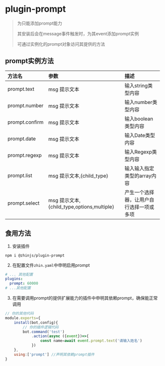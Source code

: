 # plugin-prompt
> 为只能添加prompt能力
> 
> 其安装后会在message事件触发时，为其event添加prompt实例
> 
> 可通过实例化的prompt对象访问其提供的方法
## prompt实例方法
| 方法名            | 参数                                     | 描述                   |
|:---------------|:---------------------------------------|:---------------------|
| prompt.text    | msg 提示文本                               | 输入string类型内容         |
| prompt.number  | msg 提示文本                               | 输入number类型内容         |
| prompt.confirm | msg 提示文本                               | 输入boolean类型内容        |
| prompt.date    | msg 提示文本                               | 输入Date类型内容           |
| prompt.regexp  | msg 提示文本                               | 输入Regexp类型内容         |
| prompt.list    | msg 提示文本,{child_type}                  | 输入输入指定类型的array内容     |
| prompt.select  | msg 提示文本,{child_type,options,multiple} | 产生一个选择器，让用户自行选择一项或多项 |

## 食用方法

1. 安装插件

```shell
npm i @zhinjs/plugin-prompt
```

2. 在配置文件`zhin.yaml`中申明启用prompt

```yaml
# ... 其他配置
plugins:
  prompt: 60000
# ...其他配置
```

3. 在需要调用prompt的提供扩展能力的插件中申明其依赖prompt，确保能正常调用
```javascript
// 你的其他代码
module.exports={
    install(bot,config){
        // 你的插件逻辑代码
        bot.command('test')
            .action(async ({event})=>{
                const name=await event.prompt.text('请输入姓名')
            })
    },
    using:['prompt'] //声明其依赖prompt插件
}
```